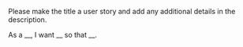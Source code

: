 Please make the title a user story and add any additional details in the description.

As a __, I want __  so that __.